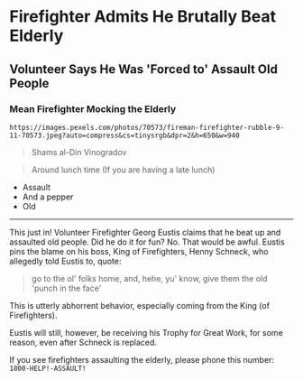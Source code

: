 # Firefighter Admits He Brutally Beat Elderly

## Volunteer Says He Was 'Forced to' Assault Old People

### Mean Firefighter Mocking the Elderly

`https://images.pexels.com/photos/70573/fireman-firefighter-rubble-9-11-70573.jpeg?auto=compress&cs=tinysrgb&dpr=2&h=650&w=940`

> Shams al-Din Vinogradov

> Around lunch time (If you are having a late lunch)

- Assault
- And a pepper
- Old

---

This just in! Volunteer Firefighter Georg Eustis claims that he beat up and assaulted old people.
Did he do it for fun? No. That would be awful.
Eustis pins the blame on his boss, King of Firefighters, Henny Schneck, who allegedly told Eustis to, quote:

> go to the ol' folks home, and, hehe, yu' know, give them the old 'punch in the face'

This is utterly abhorrent behavior, especially coming from the King (of Firefighters).

Eustis will still, however, be receiving his Trophy for Great Work, for some reason, even after Schneck is replaced.

If you see firefighters assaulting the elderly, please phone this number: `1800-HELP!-ASSAULT!`